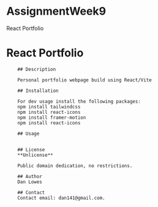 # AssignmentWeek9
React Portfolio

# React Portfolio
        ## Description

        Personal portfolio webpage build using React/Vite

        ## Installation

        For dev usage install the following packages:
        npm install tailwindcss
        npm install react-icons
        npm install framer-motion
        npm install react-icons
        
        ## Usage
        

        ## License
        **Unlicense**

        Public domain dedication, no restrictions.

        ## Author
        Dan Lowes

        ## Contact
        Contact email: dan141@gmail.com.
                
